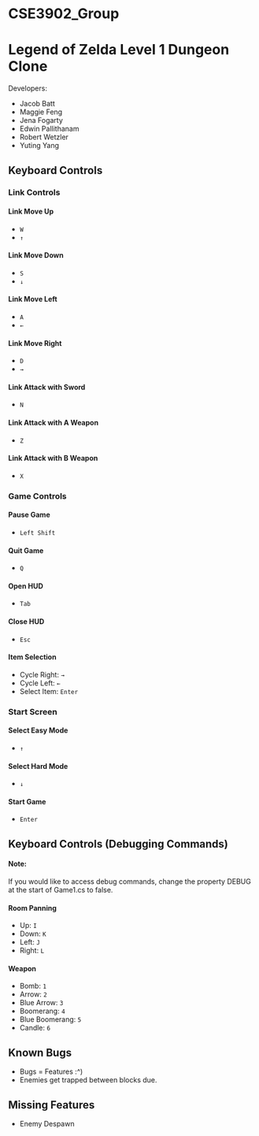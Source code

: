 # CSE3902_Group 

# Legend of Zelda Level 1 Dungeon Clone
Developers: 
- Jacob Batt
- Maggie Feng
- Jena Fogarty 
- Edwin Pallithanam 
- Robert Wetzler
- Yuting Yang

## Keyboard Controls
### Link Controls
#### Link Move Up
- ```W```
- ```↑```
#### Link Move Down
- ```S```
- ```↓```
#### Link Move Left
- ```A```
- ```←```
#### Link Move Right
- ```D```
- ```→```
#### Link Attack with Sword
- ```N```
#### Link Attack with A Weapon
- ```Z```
#### Link Attack with B Weapon
- ```X```
### Game Controls
#### Pause Game
- ```Left Shift```
#### Quit Game
- ```Q```
#### Open HUD
- ```Tab```
#### Close HUD
- ```Esc```
#### Item Selection
- Cycle Right: ```→```
- Cycle Left: ```←```
- Select Item: ```Enter```
### Start Screen
#### Select Easy Mode
- ```↑```
#### Select Hard Mode
- ```↓```
#### Start Game
- ```Enter```
## Keyboard Controls (Debugging Commands)
#### Note:
If you would like to access debug commands, change the property DEBUG at the start of Game1.cs to false.
#### Room Panning
- Up: ```I```
- Down: ```K```
- Left: ```J```
- Right: ```L```
#### Weapon 
- Bomb: ```1```
- Arrow: ```2```
- Blue Arrow: ```3```
- Boomerang: ```4```
- Blue Boomerang: ```5```
- Candle: ```6```

## Known Bugs
- Bugs = Features :^)
- Enemies get trapped between blocks due.

## Missing Features
- Enemy Despawn
